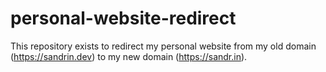 # personal-website-redirect

This repository exists to redirect my personal website from my old domain
(https://sandrin.dev) to my new domain (https://sandr.in).

